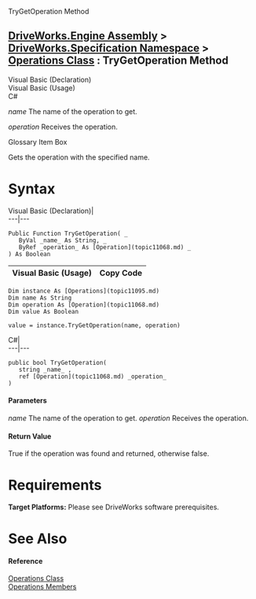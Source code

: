 TryGetOperation Method   
  
[DriveWorks.Engine Assembly](topic2156.md) > [DriveWorks.Specification Namespace](topic10764.md) > [Operations Class](topic11095.md) : TryGetOperation Method  
---  
  
Visual Basic (Declaration)    
Visual Basic (Usage)    
C# 

_name_
    The name of the operation to get.

_operation_
    Receives the operation.

Glossary Item Box

Gets the operation with the specified name. 

# Syntax

Visual Basic (Declaration)|   
---|---  
      
    
    Public Function TryGetOperation( _
       ByVal _name_ As String, _
       ByRef _operation_ As [Operation](topic11068.md) _
    ) As Boolean  
  
Visual Basic (Usage)| Copy Code  
---|---  
      
    
    Dim instance As [Operations](topic11095.md)
    Dim name As String
    Dim operation As [Operation](topic11068.md)
    Dim value As Boolean
     
    value = instance.TryGetOperation(name, operation)  
  
C#|   
---|---  
      
    
    public bool TryGetOperation( 
       string _name_ ,
       ref [Operation](topic11068.md) _operation_
    )  
  
#### Parameters

 _name_
    The name of the operation to get.
_operation_
    Receives the operation.

#### Return Value

True if the operation was found and returned, otherwise false.

# Requirements

**Target Platforms:** Please see DriveWorks software prerequisites.

# See Also

#### Reference

[Operations Class](topic11095.md)   
[Operations Members](topic11096.md)


